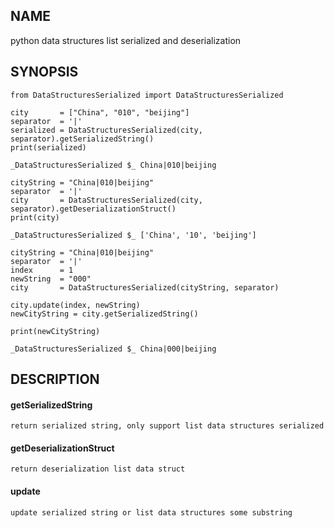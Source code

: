 ## NAME
python data structures list serialized and deserialization

## SYNOPSIS
    from DataStructuresSerialized import DataStructuresSerialized

    city       = ["China", "010", "beijing"]
    separator  = '|'
    serialized = DataStructuresSerialized(city, separator).getSerializedString()
    print(serialized)

    _DataStructuresSerialized $_ China|010|beijing

    cityString = "China|010|beijing"
    separator  = '|'
    city       = DataStructuresSerialized(city, separator).getDeserializationStruct()
    print(city)

    _DataStructuresSerialized $_ ['China', '10', 'beijing']

    cityString = "China|010|beijing"
    separator  = '|'
    index      = 1
    newString  = "000"
    city       = DataStructuresSerialized(cityString, separator)
    
    city.update(index, newString)
    newCityString = city.getSerializedString()
    
    print(newCityString)

    _DataStructuresSerialized $_ China|000|beijing

## DESCRIPTION
#### getSerializedString
    return serialized string, only support list data structures serialized

#### getDeserializationStruct
    return deserialization list data struct

#### update
    update serialized string or list data structures some substring
